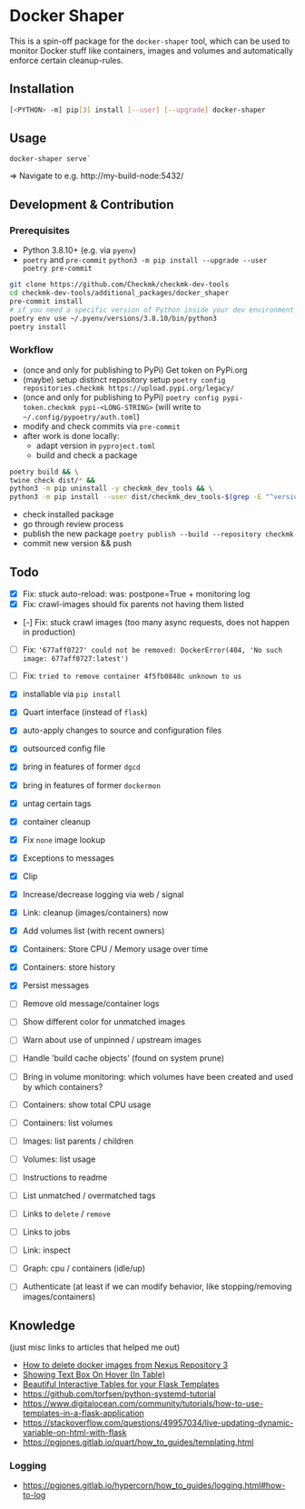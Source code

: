 # Docker Shaper

This is a spin-off package for the `docker-shaper` tool, which can be used to monitor Docker stuff
like containers, images and volumes and automatically enforce certain cleanup-rules.


## Installation

```sh
[<PYTHON> -m] pip[3] install [--user] [--upgrade] docker-shaper
```


## Usage

```
docker-shaper serve`
```

=> Navigate to e.g. http://my-build-node:5432/


## Development & Contribution

### Prerequisites

* Python 3.8.10+ (e.g. via `pyenv`)
* `poetry` and `pre-commit`
  `python3 -m pip install --upgrade --user poetry pre-commit`

```sh
git clone https://github.com/Checkmk/checkmk-dev-tools
cd checkmk-dev-tools/additional_packages/docker_shaper
pre-commit install
# if you need a specific version of Python inside your dev environment
poetry env use ~/.pyenv/versions/3.8.10/bin/python3
poetry install
```


### Workflow

* (once and only for publishing to PyPi) Get token on PyPi.org
* (maybe) setup distinct repository setup `poetry config repositories.checkmk https://upload.pypi.org/legacy/`
* (once and only for publishing to PyPi) `poetry config pypi-token.checkmk pypi-<LONG-STRING>`
  (will write to `~/.config/pypoetry/auth.toml`)
* modify and check commits via `pre-commit`
* after work is done locally:
  - adapt version in `pyproject.toml`
  - build and check a package
```sh
poetry build && \
twine check dist/* &&
python3 -m pip uninstall -y checkmk_dev_tools && \
python3 -m pip install --user dist/checkmk_dev_tools-$(grep -E "^version.?=" pyproject.toml | cut -d '"' -f 2)-py3-none-any.whl
```
  - check installed package
  - go through review process
  - publish the new package `poetry publish --build --repository checkmk`
  - commit new version && push


## Todo

- [x] Fix: stuck auto-reload: was: postpone=True + monitoring log
- [x] Fix: crawl-images should fix parents not having them listed
- [-] Fix: stuck crawl images (too many async requests, does not happen in production)
- [ ] Fix: `'677aff0727' could not be removed: DockerError(404, 'No such image: 677aff0727:latest')`
- [ ] Fix: `tried to remove container 4f5fb0848c unknown to us`

- [x] installable via `pip install`
- [x] Quart interface (instead of `flask`)
- [x] auto-apply changes to source and configuration files
- [x] outsourced config file
- [x] bring in features of former `dgcd`
- [x] bring in features of former `dockermon`
- [x] untag certain tags
- [x] container cleanup
- [x] Fix `none` image lookup
- [x] Exceptions to messages
- [x] Clip
- [x] Increase/decrease logging via web / signal
- [x] Link: cleanup (images/containers) now
- [x] Add volumes list (with recent owners)
- [x] Containers: Store CPU / Memory usage over time
- [x] Containers: store history
- [x] Persist messages
- [ ] Remove old message/container logs
- [ ] Show different color for unmatched images
- [ ] Warn about use of unpinned / upstream images
- [ ] Handle 'build cache objects' (found on system prune)
- [ ] Bring in volume monitoring: which volumes have been created and used by which containers?
- [ ] Containers: show total CPU usage
- [ ] Containers: list volumes
- [ ] Images: list parents / children
- [ ] Volumes: list usage
- [ ] Instructions to readme
- [ ] List unmatched / overmatched tags
- [ ] Links to `delete` / `remove`
- [ ] Links to jobs
- [ ] Link: inspect
- [ ] Graph: cpu / containers (idle/up)
- [ ] Authenticate (at least if we can modify behavior, like stopping/removing images/containers)


## Knowledge

(just misc links to articles that helped me out)
* [How to delete docker images from Nexus Repository 3](https://support.sonatype.com/hc/en-us/articles/360009696054-How-to-delete-docker-images-from-Nexus-Repository-3)
* [Showing Text Box On Hover (In Table)](https://stackoverflow.com/questions/52562345/showing-text-box-on-hover-in-table)
* [Beautiful Interactive Tables for your Flask Templates](https://blog.miguelgrinberg.com/post/beautiful-interactive-tables-for-your-flask-templates)
* https://github.com/torfsen/python-systemd-tutorial
* https://www.digitalocean.com/community/tutorials/how-to-use-templates-in-a-flask-application
* https://stackoverflow.com/questions/49957034/live-updating-dynamic-variable-on-html-with-flask
* https://pgjones.gitlab.io/quart/how_to_guides/templating.html


### Logging

* https://pgjones.gitlab.io/hypercorn/how_to_guides/logging.html#how-to-log

